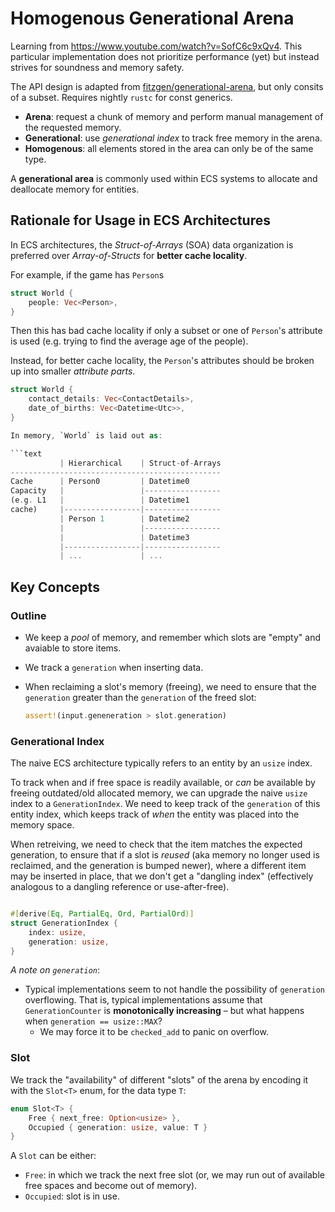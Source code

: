 # Homogenous Generational Arena

Learning from <https://www.youtube.com/watch?v=SofC6c9xQv4>. This particular
implementation does not prioritize performance (yet) but instead strives for
soundness and memory safety.

The API design is adapted from
[fitzgen/generational-arena](https://github.com/fitzgen/generational-arena), but
only consits of a subset. Requires nightly `rustc` for const generics.

- **Arena**: request a chunk of memory and perform manual management of the
  requested memory.
- **Generational**: use *generational index* to track free memory in the arena.
- **Homogenous**: all elements stored in the area can only be of the same type.

A **generational area** is commonly used within ECS systems to allocate and
deallocate memory for entities.

## Rationale for Usage in ECS Architectures

In ECS architectures, the *Struct-of-Arrays* (SOA) data organization is
preferred over *Array-of-Structs* for **better cache locality**.

For example, if the game has `Person`s

```rs
struct World {
    people: Vec<Person>,
}
```

Then this has bad cache locality if only a subset or one of `Person`'s attribute
is used (e.g. trying to find the average age of the people).

Instead, for better cache locality, the `Person`'s attributes should be broken
up into smaller *attribute parts*.

```rs
struct World {
    contact_details: Vec<ContactDetails>,
    date_of_births: Vec<Datetime<Utc>>,
}

In memory, `World` is laid out as:

```text
           | Hierarchical    | Struct-of-Arrays
-----------------------------------------------
Cache      | Person0         | Datetime0
Capacity   |                 |-----------------
(e.g. L1   |                 | Datetime1
cache)     |-----------------|-----------------
           | Person 1        | Datetime2
           |                 |-----------------
           |                 | Datetime3
           |-----------------|-----------------
           | ...             | ...
```

## Key Concepts

### Outline

- We keep a *pool* of memory, and remember which slots are "empty" and avaiable
  to store items.
- We track a `generation` when inserting data.
- When reclaiming a slot's memory (freeing), we need to ensure that the
  `generation` greater than the `generation` of the freed slot:

  ```rs
  assert!(input.geneneration > slot.generation)
  ```

### Generational Index

The naive ECS architecture typically refers to an entity by an `usize` index.

To track when and if free space is readily available, or *can* be available by
freeing outdated/old allocated memory, we can upgrade the naive `usize` index
to a `GenerationIndex`. We need to keep track of the `generation` of this entity
index, which keeps track of *when* the entity was placed into the memory space.

When retreiving, we need to check that the item matches the expected generation,
to ensure that if a slot is *reused* (aka memory no longer used is reclaimed,
and the generation is bumped newer), where a different item may be inserted in
place, that we don't get a "dangling index" (effectively analogous to a dangling
reference or use-after-free).

```rs

#[derive(Eq, PartialEq, Ord, PartialOrd)]
struct GenerationIndex {
    index: usize,
    generation: usize,
}
```

*A note on `generation`*:

- Typical implementations seem to not handle the possibility of `generation`
  overflowing. That is, typical implementations assume that `GenerationCounter`
  is **monotonically increasing** – but what happens when
  `generation == usize::MAX`?
    - We may force it to be `checked_add` to panic on overflow.

### Slot

We track the "availability" of different "slots" of the arena by encoding it
with the `Slot<T>` enum, for the data type `T`:

```rs
enum Slot<T> {
    Free { next_free: Option<usize> },
    Occupied { generation: usize, value: T }
}
```

A `Slot` can be either:

- `Free`: in which we track the next free slot (or, we may run out of available
  free spaces and become out of memory).
- `Occupied`: slot is in use.
